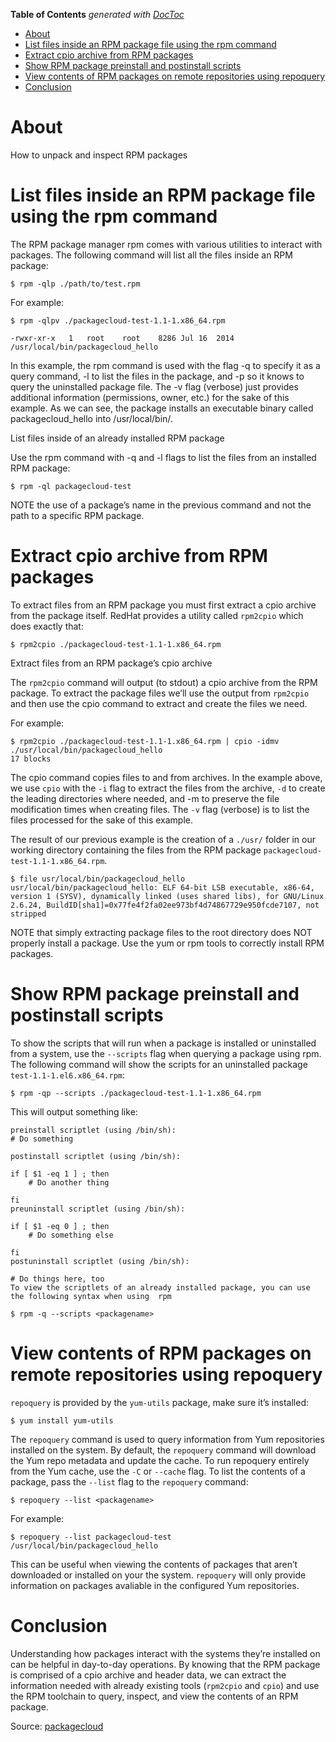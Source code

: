 <!-- START doctoc generated TOC please keep comment here to allow auto update -->
<!-- DON'T EDIT THIS SECTION, INSTEAD RE-RUN doctoc TO UPDATE -->
**Table of Contents**  *generated with [DocToc](https://github.com/thlorenz/doctoc)*

- [About](#about)
- [List files inside an RPM package file using the rpm command](#list-files-inside-an-rpm-package-file-using-the-rpm-command)
- [Extract cpio archive from RPM packages](#extract-cpio-archive-from-rpm-packages)
- [Show RPM package preinstall and postinstall scripts](#show-rpm-package-preinstall-and-postinstall-scripts)
- [View contents of RPM packages on remote repositories using repoquery](#view-contents-of-rpm-packages-on-remote-repositories-using-repoquery)
- [Conclusion](#conclusion)

<!-- END doctoc generated TOC please keep comment here to allow auto update -->

# About
How to unpack and inspect RPM packages

# List files inside an RPM package file using the rpm command

The RPM package manager rpm comes with various utilities to interact with packages. The following command will list all the files inside an RPM package:

```
$ rpm -qlp ./path/to/test.rpm
```

For example:
```
$ rpm -qlpv ./packagecloud-test-1.1-1.x86_64.rpm

-rwxr-xr-x   1   root    root    8286 Jul 16  2014 /usr/local/bin/packagecloud_hello
```

In this example, the rpm command is used with the flag -q to specify it as a query command, -l to list the files in the package, and -p so it knows to query the uninstalled package file. The -v flag (verbose) just provides additional information (permissions, owner, etc.) for the sake of this example. As we can see, the package installs an executable binary called packagecloud_hello into /usr/local/bin/.

List files inside of an already installed RPM package

Use the rpm command with -q and -l flags to list the files from an installed RPM package:

```
$ rpm -ql packagecloud-test
```

NOTE the use of a package’s name in the previous command and not the path to a specific RPM package.

# Extract cpio archive from RPM packages

To extract files from an RPM package you must first extract a cpio archive from the package itself. RedHat provides a utility called `rpm2cpio` which does exactly that:

```
$ rpm2cpio ./packagecloud-test-1.1-1.x86_64.rpm
```

Extract files from an RPM package’s cpio archive

The `rpm2cpio` command will output (to stdout) a cpio archive from the RPM package. To extract the package files we’ll use the output from `rpm2cpio` and then use the cpio command to extract and create the files we need.

For example:

```
$ rpm2cpio ./packagecloud-test-1.1-1.x86_64.rpm | cpio -idmv
./usr/local/bin/packagecloud_hello
17 blocks
```

The cpio command copies files to and from archives. In the example above, we use `cpio` with the `-i` flag to extract the files from the archive, `-d` to create the leading directories where needed, and -m to preserve the file modification times when creating files. The `-v` flag (verbose) is to list the files processed for the sake of this example.

The result of our previous example is the creation of a `./usr/` folder in our working directory containing the files from the RPM package `packagecloud-test-1.1-1.x86_64.rpm`.

```
$ file usr/local/bin/packagecloud_hello
usr/local/bin/packagecloud_hello: ELF 64-bit LSB executable, x86-64, version 1 (SYSV), dynamically linked (uses shared libs), for GNU/Linux 2.6.24, BuildID[sha1]=0x77fe4f2fa02ee973bf4d74867729e950fcde7107, not stripped
```

NOTE that simply extracting package files to the root directory does NOT properly install a package. Use the yum or rpm tools to correctly install RPM packages.

# Show RPM package preinstall and postinstall scripts

To show the scripts that will run when a package is installed or uninstalled from a system, use the `--scripts` flag when querying a package using rpm. The following command will show the scripts for an uninstalled package `test-1.1-1.el6.x86_64.rpm`:

```
$ rpm -qp --scripts ./packagecloud-test-1.1-1.x86_64.rpm
```

This will output something like:

```
preinstall scriptlet (using /bin/sh):
# Do something

postinstall scriptlet (using /bin/sh):

if [ $1 -eq 1 ] ; then
    # Do another thing

fi
preuninstall scriptlet (using /bin/sh):

if [ $1 -eq 0 ] ; then
    # Do something else

fi
postuninstall scriptlet (using /bin/sh):

# Do things here, too
To view the scriptlets of an already installed package, you can use the following syntax when using  rpm

$ rpm -q --scripts <packagename>
```

# View contents of RPM packages on remote repositories using repoquery

`repoquery` is provided by the `yum-utils` package, make sure it’s installed:

```
$ yum install yum-utils
```

The `repoquery` command is used to query information from Yum repositories installed on the system. By default, the `repoquery` command will download the Yum repo metadata and update the cache. To run repoquery entirely from the Yum cache, use the `-C` or `--cache` flag. To list the contents of a package, pass the `--list` flag to the `repoquery` command:

```
$ repoquery --list <packagename>
```

For example:

```
$ repoquery --list packagecloud-test
/usr/local/bin/packagecloud_hello
```

This can be useful when viewing the contents of packages that aren’t downloaded or installed on your the system. `repoquery` will only provide information on packages avaliable in the configured Yum repositories.

# Conclusion

Understanding how packages interact with the systems they’re installed on can be helpful in day-to-day operations. By knowing that the RPM package is comprised of a cpio archive and header data, we can extract the information needed with already existing tools (`rpm2cpio` and `cpio`) and use the RPM toolchain to query, inspect, and view the contents of an RPM package.

Source: [packagecloud](https://blog.packagecloud.io/eng/2015/10/13/inspect-extract-contents-rpm-packages/)
